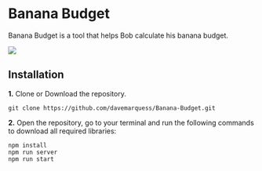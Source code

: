 # Banana Budget


Banana Budget is a tool that helps Bob calculate his banana budget. 

![](ezgif.com-video-to-gif.gif)

## Installation

**1.** Clone or Download the repository.
```
git clone https://github.com/davemarquess/Banana-Budget.git
```

**2.** Open the repository, go to your terminal and run the following commands to download all required libraries:
```
npm install
npm run server
npm run start
```
